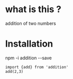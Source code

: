 # what is this ?

addition of two numbers

# Installation
npm -i addition --save

```````
import {add} from 'addition'
add(2,3)